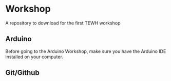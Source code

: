 # Workshop
A repository to download for the first TEWH workshop

## Arduino
Before going to the Arduino Workshop, make sure you have the Arduino IDE installed on your computer.

## Git/Github
